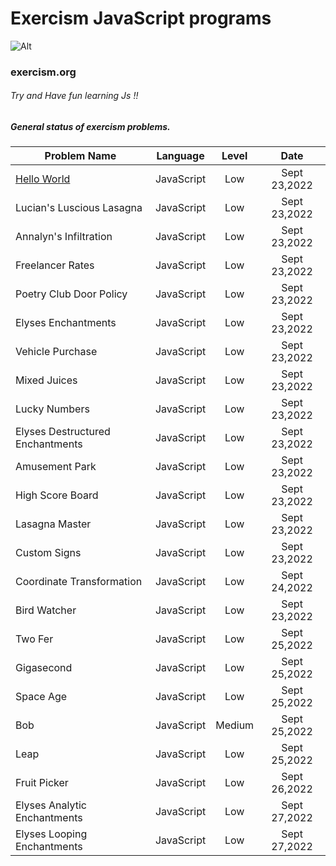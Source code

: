 # Exercism JavaScript programs
 ![Alt](https://upload.wikimedia.org/wikipedia/commons/c/c1/Exercism-logo.svg)
### exercism.org



###### Try and Have fun learning Js !!


##### General status of exercism problems.

| Problem Name                        | Language    | Level    |  Date            |
| ----------------------------------- | ----------- | :------: |  :-----------:   |
| [Hello World](./coordinate-transformation/)                         | JavaScript      | Low      |Sept 23,2022    |
| Lucian's Luscious Lasagna                         | JavaScript      | Low      |Sept 23,2022    |
| Annalyn's Infiltration                         | JavaScript      | Low      |Sept 23,2022    |
| Freelancer Rates                         | JavaScript      | Low      |Sept 23,2022    |
| Poetry Club Door Policy                         | JavaScript      | Low      |Sept 23,2022    |
| Elyses Enchantments                         | JavaScript      | Low      |Sept 23,2022    |
| Vehicle Purchase                         | JavaScript      | Low      |Sept 23,2022    |
| Mixed Juices                         | JavaScript      | Low      |Sept 23,2022    |
| Lucky Numbers                         | JavaScript      | Low      |Sept 23,2022    |
| Elyses Destructured Enchantments                         | JavaScript      | Low      |Sept 23,2022    |
| Amusement Park                         | JavaScript      | Low      |Sept 23,2022    |
| High Score Board                        | JavaScript      | Low      |Sept 23,2022    |
| Lasagna Master                         | JavaScript      | Low      |Sept 23,2022    |
| Custom Signs                         | JavaScript      | Low      |Sept 23,2022    |
| Coordinate Transformation                        | JavaScript      | Low      |Sept 24,2022    |
| Bird Watcher                        | JavaScript      | Low      |Sept 23,2022    |
| Two Fer                        | JavaScript      | Low      |Sept 25,2022    |
| Gigasecond                        | JavaScript      | Low      |Sept 25,2022    |
| Space Age                        | JavaScript      | Low      |Sept 25,2022    |
| Bob                        | JavaScript      | Medium      |Sept 25,2022    |
| Leap                        | JavaScript      | Low      |Sept 25,2022    |
| Fruit Picker                        | JavaScript      | Low      |Sept 26,2022    |
| Elyses Analytic Enchantments               | JavaScript      | Low      |Sept 27,2022    |
| Elyses Looping Enchantments               | JavaScript      | Low      |Sept 27,2022    |